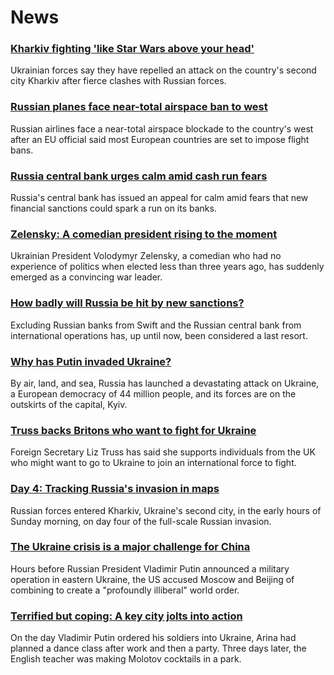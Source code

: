 # News
### [Kharkiv fighting 'like Star Wars above your head'](https://www.bbc.com/news/world-europe-60543087)
Ukrainian forces say they have repelled an attack on the country's second city Kharkiv after fierce clashes with Russian forces.
### [Russian planes face near-total airspace ban to west](https://www.bbc.com/news/world-europe-60539303)
Russian airlines face a near-total airspace blockade to the country's west after an EU official said most European countries are set to impose flight bans.
### [Russia central bank urges calm amid cash run fears](https://www.bbc.com/news/business-60543994)
Russia's central bank has issued an appeal for calm amid fears that new financial sanctions could spark a run on its banks.
### [Zelensky: A comedian president rising to the moment](https://www.bbc.com/news/world-europe-59667938)
Ukrainian President Volodymyr Zelensky, a comedian who had no experience of politics when elected less than three years ago, has suddenly emerged as a convincing war leader.
### [How badly will Russia be hit by new sanctions?](https://www.bbc.com/news/business-60543995)
Excluding Russian banks from Swift and the Russian central bank from international operations has, up until now, been considered a last resort. 
### [Why has Putin invaded Ukraine?](https://www.bbc.com/news/world-europe-56720589)
By air, land, and sea, Russia has launched a devastating attack on Ukraine, a European democracy of 44 million people, and its forces are on the outskirts of the capital, Kyiv. 
### [Truss backs Britons who want to fight for Ukraine](https://www.bbc.com/news/uk-60544838)
Foreign Secretary Liz Truss has said she supports individuals from the UK who might want to go to Ukraine to join an international force to fight.
### [Day 4: Tracking Russia's invasion in maps](https://www.bbc.com/news/world-europe-60506682)
Russian forces entered Kharkiv, Ukraine's second city, in the early hours of Sunday morning, on day four of the full-scale Russian invasion.
### [The Ukraine crisis is a major challenge for China](https://www.bbc.com/news/world-asia-china-60492134)
Hours before Russian President Vladimir Putin announced a military operation in eastern Ukraine, the US accused Moscow and Beijing of combining to create a "profoundly illiberal" world order. 
### [Terrified but coping: A key city jolts into action](https://www.bbc.com/news/world-europe-60542523)
On the day Vladimir Putin ordered his soldiers into Ukraine, Arina had planned a dance class after work and then a party. Three days later, the English teacher was making Molotov cocktails in a park.
